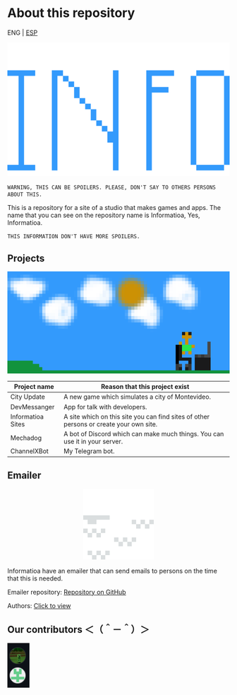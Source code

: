 # About this repository


ENG | [ESP](https://github.com/nico1monte/informatioa.org/blob/dev/README.es_ES.md)


<div align="center">
  <picture>
    <source media="(prefers-color-scheme: dark)" srcset="./public/readme_imgs/informatioa.2.png" width="700px">
    <img alt="Informatioa Logo" src="./public/readme_imgs/informatioa.2.png" width="600px">
  </picture>
</div>

```
WARNING, THIS CAN BE SPOILERS. PLEASE, DON'T SAY TO OTHERS PERSONS ABOUT THIS.
```

This is a repository for a site of a studio that makes games and apps. The name that you can see on the repository name is Informatioa, Yes, Informatioa.

```
THIS INFORMATION DON'T HAVE MORE SPOILERS.
```

## Projects
<div align="center">
  <picture>
    <source media="(prefers-color-scheme: dark)" srcset="./public/readme_imgs/background_account-creator.png">
    <img alt="Projects image" src="./public/readme_imgs/background_account-creator.png">
  </picture>
</div>

| **Project name** | **Reason that this project exist** |
| --- | --- |
| City Update | A new game which simulates a city of Montevideo. |
| DevMessanger | App for talk with developers. |
| Informatioa Sites | A site which on this site you can find sites of other persons or create your own site. |
| Mechadog | A bot of Discord which can make much things. You can use it in your server. |
| ChannelXBot | My Telegram bot. |

## Emailer
<div align="center">
<picture>
  <source media="(prefers-color-scheme: dark)" srcset="./public/readme_imgs/emailverification.png">
  <img alt="Mail" src="./public/readme_imgs/emailverification.png">
</picture>
</div>

Informatioa have an emailer that can send emails to persons on the time that this is needed.

Emailer repository:
[Repository on GitHub](https://github.com/nico1monte/informatioa_emailer)

Authors: [Click to view](https://github.com/nico1monte/informatioa.org/blob/dev/AUTHORS.md)

## Our contributors ＜（＾－＾）＞
<p align="left">
  <a href="https://github.com/nico1monte/informatioa.org/graphs/contributors"><img alt="Contributors" src="./public/icons/portable_authors.PNG" width="50px"/></a>
</p>